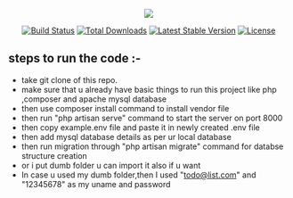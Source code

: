 <p align="center"><img src="https://laravel.com/assets/img/components/logo-laravel.svg"></p>

<p align="center">
<a href="https://travis-ci.org/laravel/framework"><img src="https://travis-ci.org/laravel/framework.svg" alt="Build Status"></a>
<a href="https://packagist.org/packages/laravel/framework"><img src="https://poser.pugx.org/laravel/framework/d/total.svg" alt="Total Downloads"></a>
<a href="https://packagist.org/packages/laravel/framework"><img src="https://poser.pugx.org/laravel/framework/v/stable.svg" alt="Latest Stable Version"></a>
<a href="https://packagist.org/packages/laravel/framework"><img src="https://poser.pugx.org/laravel/framework/license.svg" alt="License"></a>
</p>

## steps to run the code :- 
- take git clone of this repo.
- make sure that u already have basic things to run this project like php ,composer and apache mysql database
- then use composer install command to install vendor file
- then run "php artisan serve" command to start the server on port 8000
- then copy example.env file and paste it in newly created .env file
- then add mysql database details as per ur local database 
- then run migration through "php artisan migrate" command for databse structure creation 
- or i put dumb folder u can import it also if u want 
- In case u used my dumb folder,then I used "todo@list.com" and "12345678" as my uname and password
